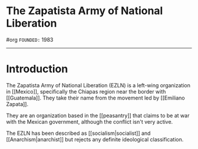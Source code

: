 # The Zapatista Army of National Liberation 
#org 
`FOUNDED:` 1983

---
# Introduction
The Zapatista Army of National Liberation (EZLN) is a left-wing organization in [[Mexico]], specifically the Chiapas region near the border with [[Guatemala]]. They take their name from the movement led by [[Emiliano Zapata]]. 

They are an organization based in the [[peasantry]] that claims to be at war with the Mexican government, although the conflict isn't very active. 

The EZLN has been described as [[socialism|socialist]] and [[Anarchism|anarchist]] but rejects any definite ideological classification. 
